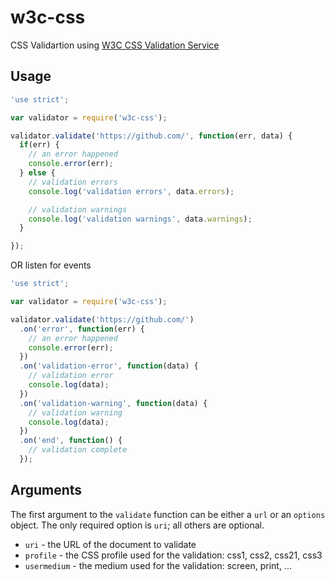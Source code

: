 w3c-css
=======

CSS Validartion using [W3C CSS Validation Service](http://jigsaw.w3.org/css-validator/)

## Usage

```javascript
'use strict';

var validator = require('w3c-css');

validator.validate('https://github.com/', function(err, data) {
  if(err) {
    // an error happened
    console.error(err);
  } else {
    // validation errors
    console.log('validation errors', data.errors);

    // validation warnings
    console.log('validation warnings', data.warnings);
  }

});

```

OR listen for events

```javascript
'use strict';

var validator = require('w3c-css');

validator.validate('https://github.com/')
  .on('error', function(err) {
    // an error happened
    console.error(err);
  })
  .on('validation-error', function(data) {
    // validation error
    console.log(data);
  })
  .on('validation-warning', function(data) {
    // validation warning
    console.log(data);
  })
  .on('end', function() {
    // validation complete
  });

```

## Arguments

The first argument to the `validate` function can be either a `url` or an `options` object. The only required option is `uri`; all others are optional.

* `uri` - the URL of the document to validate
* `profile` - the CSS profile used for the validation: css1, css2, css21, css3
* `usermedium` - the medium used for the validation: screen, print, ...
